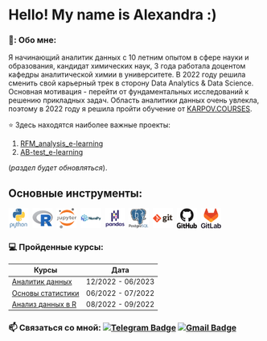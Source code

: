 # Hello! My name is Alexandra :)

### 👩: Обо мне:

Я начинающий аналитик данных с 10 летним опытом в сфере науки и образования, кандидат химических наук, 3 года работала доцентом кафедры аналитической химии в университете.
В 2022 году решила сменить свой карьерный трек в сторону Data Analytics & Data Science. Основная мотивация - перейти от фундаментальных исследований к решению прикладных задач. Область аналитики данных очень увлекла, поэтому в 2022 году я решила пройти обучение от [KARPOV.COURSES](https://karpov.courses/).

⭐ Здесь находятся наиболее важные проекты:
1. [RFM_analysis_e-learning](https://github.com/alexandra-arzhanukhina/RFM_analysis_e-learning)
2. [AB-test_e-learning](https://github.com/alexandra-arzhanukhina/AB-test_e-learning)
   
(*раздел будет обновляться*).

## Основные инструменты:

<div>
  <img src="https://github.com/devicons/devicon/blob/master/icons/python/python-original-wordmark.svg" title="Python" width="40" height="40"/>&nbsp;
  <img src="https://github.com/devicons/devicon/blob/master/icons/r/r-original.svg" title="R" alt="R" width="40" height="40"/>&nbsp;
  <img src="https://github.com/devicons/devicon/blob/master/icons/jupyter/jupyter-original-wordmark.svg" title="Jupyter" width="40" height="40"/>&nbsp;
  <img src="https://github.com/devicons/devicon/blob/master/icons/numpy/numpy-original-wordmark.svg" title="NumPy" width="40" height="40"/>&nbsp;
  <img src="https://github.com/devicons/devicon/blob/master/icons/pandas/pandas-original-wordmark.svg" title="Pandas" alt="Pandas" width="40" height="40"/>&nbsp;
  <img src="https://github.com/devicons/devicon/blob/master/icons/postgresql/postgresql-original-wordmark.svg" title="PostgreSQL" alt="PostgreSQL" width="40" height="40"/>&nbsp;
  <img src="https://github.com/devicons/devicon/blob/master/icons/git/git-original-wordmark.svg" title="Git" width="40" height="40"/>&nbsp;
  <img src="https://github.com/devicons/devicon/blob/master/icons/github/github-original-wordmark.svg" title="GitHub" width="40" height="40"/>&nbsp;
  <img src="https://github.com/devicons/devicon/blob/master/icons/gitlab/gitlab-original-wordmark.svg" title="GitLab" width="40" height="40"/>&nbsp


### 💻 Пройденные курсы:

| Курсы                                                           | Дата              |
| ----------------------------------------------------------------| :---------------: |
| [Аналитик данных](https://karpov.courses/analytics)             | 12/2022 - 06/2023 |
| [Основы статистики](https://stepik.org/course/76/syllabus)      | 06/2022 - 07/2022 |
| [Анализ данных в R](https://stepik.org/course/129/syllabus)     | 08/2022 - 09/2022 |

### :mailbox: Cвязаться со мной: [![Telegram Badge](https://img.shields.io/badge/-alexandra_arzhanukhina-blue?style=flat&logo=Telegram&logoColor=white)](https://t.me/alexandra_arzhanukhina) [![Gmail Badge](https://img.shields.io/badge/-Gmail-red?style=flat&logo=Gmail&logoColor=white)](mailto:alexadanchuk@gmail.com)
